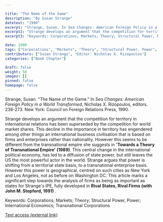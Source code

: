 ```yaml
---

title: "The Name of the Game"
description: "By Susan Strange"
datetext: "1990"
excerpt: "Strange, Susan. In Sea Changes: American Foreign Policy in a World Transformed, Nicholas X. Rizopoulos, editors. 238-273. New York: Council on Foreign Relations Press, 1990."
excerpt2: "Strange develops an argument that the competition for territory in international relations has been superseded by the competition for world market shares. This decline in the importance in territory has engendered among other things an international business civilisation that is based on firms and enterprises rather than nationality. However this seems to be different from the transnational empire she suggests in 'Towards a Theory of Transnational Empire' (1989). This central change in the international political economy, has led to a diffusion of state power, but still leaves the US the most powerful actor in the world. Strange argues that power is shifting from a territorial state basis, to a transnational enterprise basis. However this power is geographical, centred on such cities as New York and Los Angeles, not as before on Washington DC. This article marks a significant step towards the analysis of firms as being as important as states for Strange's IPE, fully developed in Rival States, Rival Firms: Competition for world market shares (with John M. Stopford and John S. Henley, 1991) ."
excerpt3: "Keywords: Corporations; Markets; Theory; Structural Power, Power; International Economics; Transnational Corporations"

date: 1990
tags: ["Corporations", "Markets", "Theory", "Structural Power, Power", "1990's"]
contributors: ["Susan Strange", "Editor: Nicholas X. Rizopoulos"]
categories: ["Book Chapter"]

draft: false
weight: 50
images: []
pinned: false
homepage: false
---
```


Strange, Susan. "The Name of the Game." In *Sea Changes: American Foreign Policy in a World Transformed*, Nicholas X. Rizopoulos, editors. 238-273. New York: Council on Foreign Relations Press, 1990.

Strange develops an argument that the competition for territory in international relations has been superseded by the competition for world market shares. This decline in the importance in territory has engendered among other things an international business civilisation that is based on firms and enterprises rather than nationality. However this seems to be different from the transnational empire she suggests in **'Towards a Theory of Transnational Empire' (1989)**. This central change in the international political economy, has led to a diffusion of state power, but still leaves the US the most powerful actor in the world. Strange argues that power is shifting from a territorial state basis, to a transnational enterprise basis. However this power is geographical, centred on such cities as New York and Los Angeles, not as before on Washington DC. This article marks a significant step towards the analysis of firms as being as important as states for Strange's IPE, fully developed in **Rival States, Rival Firms (with John M. Stopford, 1991)** .

Keywords: Corporations; Markets; Theory; Structural Power, Power; International Economics; Transnational Corporations

[Text access (external link)](https://www.worldcat.org/title/22005520)

